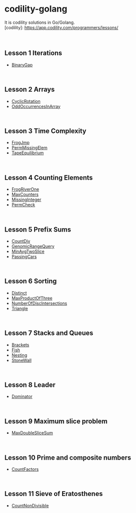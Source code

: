 # codility-golang
It is codility solutions in Go/Golang. <br />
[codility]: https://app.codility.com/programmers/lessons/ <br />
<br />
<br />
## Lesson 1 Iterations
* [BinaryGap](https://github.com/Luidy/codility-golang/blob/master/Lesson01/01_binaryGap.go)
<br />

## Lesson 2 Arrays
* [CyclicRotation](https://github.com/Luidy/codility-golang/blob/master/Lesson02/01_cyclicRotation.go)
* [OddOccurrencesInArray](https://github.com/Luidy/codility-golang/blob/master/Lesson02/02_oddOccurrencesInArray.go)
<br />

## Lesson 3 Time Complexity
* [FrogJmp](https://github.com/Luidy/codility-golang/blob/master/Lesson03/01_frogJmp.go)
* [PermMissingElem](https://github.com/Luidy/codility-golang/blob/master/Lesson03/02_permMissingElem.go)
* [TapeEquilibrium](https://github.com/Luidy/codility-golang/blob/master/Lesson03/03_tapeEquilibrium.go)
<br />

## Lesson 4 Counting Elements
* [FrogRiverOne](https://github.com/Luidy/codility-golang/blob/master/Lesson04/01_frogRiverOne.go)
* [MaxCounters](https://github.com/Luidy/codility-golang/blob/master/Lesson04/02_maxCounters.go)
* [MissingInteger](https://github.com/Luidy/codility-golang/blob/master/Lesson04/03_missingInteger.go)
* [PermCheck](https://github.com/Luidy/codility-golang/blob/master/Lesson04/04_permCheck.go)
<br />

## Lesson 5 Prefix Sums
* [CountDiv](https://github.com/Luidy/codility-golang/blob/master/Lesson05/01_countDiv.go)
* [GenomicRangeQuery](https://github.com/Luidy/codility-golang/blob/master/Lesson05/02_genomicRangeQuery.go)
* [MinAvgTwoSlice](https://github.com/Luidy/codility-golang/blob/master/Lesson05/03_minAvgTwoSlice.go)
* [PassingCars](https://github.com/Luidy/codility-golang/blob/master/Lesson05/04_passingCars.go)
<br />

## Lesson 6 Sorting
* [Distinct](https://github.com/Luidy/codility-golang/blob/master/Lesson06/01_distinct.go)
* [MaxProductOfThree](https://github.com/Luidy/codility-golang/blob/master/Lesson06/02_maxProductOfThree.go)
* [NumberOfDiscIntersections](https://github.com/Luidy/codility-golang/blob/master/Lesson06/03_numberOfDiscIntersections.go)
* [Triangle](https://github.com/Luidy/codility-golang/blob/master/Lesson06/04_triangle.go)
<br />

## Lesson 7 Stacks and Queues
* [Brackets](https://github.com/Luidy/codility-golang/blob/master/Lesson07/01_brackets.go)
* [Fish](https://github.com/Luidy/codility-golang/blob/master/Lesson07/02_fish.go)
* [Nesting](https://github.com/Luidy/codility-golang/blob/master/Lesson07/03_nesting.go)
* [StoneWall](https://github.com/Luidy/codility-golang/blob/master/Lesson07/04_stoneWall.go)
<br />

## Lesson 8 Leader
* [Dominator](https://github.com/Luidy/codility-golang/blob/master/Lesson8/01_dominator.go)
<br />

## Lesson 9 Maximum slice problem
* [MaxDoubleSliceSum](https://github.com/Luidy/codility-golang/blob/master/Lesson9/01_maxDoubleSliceSum.go)
<br />

## Lesson 10 Prime and composite numbers
* [CountFactors](https://github.com/Luidy/codility-golang/blob/master/Lesson10/01_countFactors.go)
<br />

## Lesson 11 Sieve of Eratosthenes
* [CountNonDivisible](https://github.com/Luidy/codility-golang/blob/master/Lesson11/01_countNonDivisible.go)
